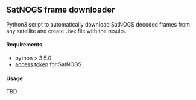 ## SatNOGS frame downloader

Python3 script to automatically download SatNOGS decoded frames from any satellite and create `.hex` file with the results.

#### Requirements
- python > 3.5.0
- [access token](https://community.libre.space/t/satnogs-db-telemetry-api-endpoint/5341) for SatNOGS

#### Usage
TBD